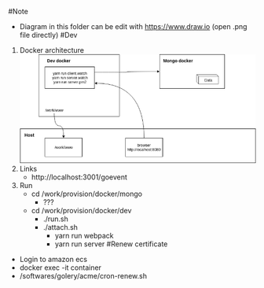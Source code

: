 #Note
- Diagram in this folder can be edit with https://www.draw.io (open .png file directly)
#Dev
1. Docker architecture
   ![Docker architecture](dev-architecture.png)
2. Links
	- http://localhost:3001/goevent
3. Run
	+ cd /work/provision/docker/mongo
		- ???
	+ cd /work/provision/docker/dev
		- ./run.sh
		- ./attach.sh
			- yarn run webpack
			- yarn run server
#Renew certificate
- Login to amazon ecs
- docker exec -it container
- /softwares/golery/acme/cron-renew.sh